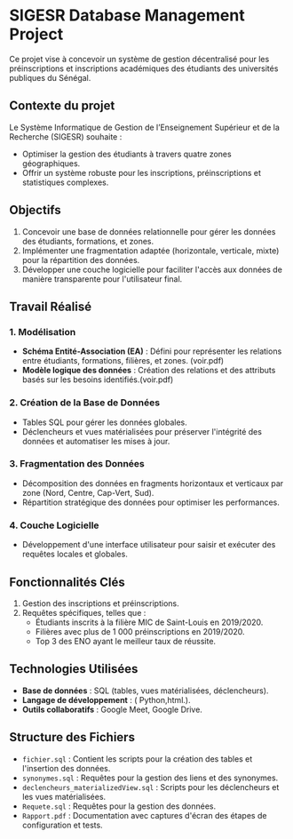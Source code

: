 # **SIGESR Database Management Project**

Ce projet vise à concevoir un système de gestion décentralisé pour les préinscriptions et inscriptions académiques des étudiants des universités publiques du Sénégal.

## **Contexte du projet**
Le Système Informatique de Gestion de l’Enseignement Supérieur et de la Recherche (SIGESR) souhaite :
- Optimiser la gestion des étudiants à travers quatre zones géographiques.
- Offrir un système robuste pour les inscriptions, préinscriptions et statistiques complexes.

## **Objectifs**
1. Concevoir une base de données relationnelle pour gérer les données des étudiants, formations, et zones.
2. Implémenter une fragmentation adaptée (horizontale, verticale, mixte) pour la répartition des données.
3. Développer une couche logicielle pour faciliter l'accès aux données de manière transparente pour l'utilisateur final.

## **Travail Réalisé**

### **1. Modélisation**
- **Schéma Entité-Association (EA)** : Défini pour représenter les relations entre étudiants, formations, filières, et zones. (voir.pdf)
- **Modèle logique des données** : Création des relations et des attributs basés sur les besoins identifiés.(voir.pdf)

### **2. Création de la Base de Données**
- Tables SQL pour gérer les données globales.
- Déclencheurs et vues matérialisées pour préserver l'intégrité des données et automatiser les mises à jour.

### **3. Fragmentation des Données**
- Décomposition des données en fragments horizontaux et verticaux par zone (Nord, Centre, Cap-Vert, Sud).
- Répartition stratégique des données pour optimiser les performances.

### **4. Couche Logicielle**
- Développement d'une interface utilisateur pour saisir et exécuter des requêtes locales et globales.

## **Fonctionnalités Clés**
1. Gestion des inscriptions et préinscriptions.
3. Requêtes spécifiques, telles que :
   - Étudiants inscrits à la filière MIC de Saint-Louis en 2019/2020.
   - Filières avec plus de 1 000 préinscriptions en 2019/2020.
   - Top 3 des ENO ayant le meilleur taux de réussite.

## **Technologies Utilisées**
- **Base de données** : SQL (tables, vues matérialisées, déclencheurs).
- **Langage de développement** : ( Python,html.).
- **Outils collaboratifs** : Google Meet, Google Drive.

## **Structure des Fichiers**
- `fichier.sql` : Contient les scripts pour la création des tables et l'insertion des données.
- `synonymes.sql` : Requêtes pour la gestion des liens et des synonymes.
- `declencheurs_materializedView.sql` : Scripts pour les déclencheurs et les vues matérialisées.
- `Requete.sql` : Requêtes pour la gestion des données.
- `Rapport.pdf` : Documentation avec captures d'écran des étapes de configuration et tests.
